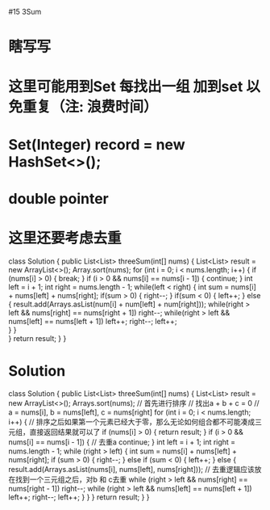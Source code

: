 #15 3Sum

# 瞎写写
# 这里可能用到Set 每找出一组 加到set 以免重复（注: 浪费时间）
# Set(Integer) record = new HashSet<>();

# double pointer
# 这里还要考虑去重 
class Solution {
    public List<List<Integer>> threeSum(int[] nums) {
        List<List<Integer>> result = new ArrayList<>();
        Array.sort(nums);
        for (int i = 0; i < nums.length; i++) {
            if (nums[i] > 0) {
                break;
            }
            if (i > 0 && nums[i] == nums[i - 1]) {
                continue;
            }
            int left = i + 1;
            int right = nums.length - 1;
            while(left < right) {
                int sum = nums[i] + nums[left] + nums[right];
                if(sum > 0) {
                    right--;
                } if(sum < 0) {
                    left++;
                } else {
                    result.add(Arrays.asList(num[i] + num[left] + num[right]));
                    while(right > left && nums[right] == nums[right + 1]) right--;
                    while(right > left && nums[left] == nums[left + 1]) left++;
                    right--;
                    left++;    
                }
            }      
        }
        return result;
    }
}

# Solution
class Solution {
    public List<List<Integer>> threeSum(int[] nums) {
        List<List<Integer>> result = new ArrayList<>();
        Arrays.sort(nums); // 首先进行排序
	// 找出a + b + c = 0
        // a = nums[i], b = nums[left], c = nums[right]
        for (int i = 0; i < nums.length; i++) {
	    // 排序之后如果第一个元素已经大于零，那么无论如何组合都不可能凑成三元组，直接返回结果就可以了
            if (nums[i] > 0) { 
                return result;
            }
            if (i > 0 && nums[i] == nums[i - 1]) {  // 去重a
                continue;
            }
            int left = i + 1;
            int right = nums.length - 1;
            while (right > left) {
                int sum = nums[i] + nums[left] + nums[right];
                if (sum > 0) {
                    right--;
                } else if (sum < 0) {
                    left++;
                } else {
                    result.add(Arrays.asList(nums[i], nums[left], nums[right]));
		    // 去重逻辑应该放在找到一个三元组之后，对b 和 c去重
                    while (right > left && nums[right] == nums[right - 1]) right--;
                    while (right > left && nums[left] == nums[left + 1]) left++;
                    right--; 
                    left++;
                }
            }
        }
        return result;
    }
}